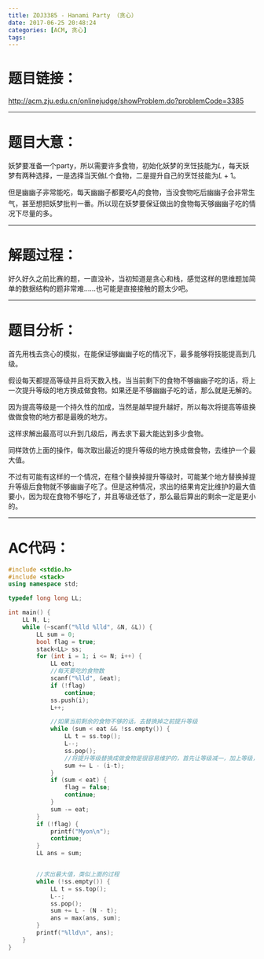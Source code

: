 ```yaml
---
title: ZOJ3385 - Hanami Party （贪心）
date: 2017-06-25 20:48:24
categories: [ACM, 贪心]
tags:
---
```

# 题目链接：
http://acm.zju.edu.cn/onlinejudge/showProblem.do?problemCode=3385

-------------------------
# 题目大意：
妖梦要准备一个party，所以需要许多食物，初始化妖梦的烹饪技能为$L$，每天妖梦有两种选择，一是选择当天做$L$个食物，二是提升自己的烹饪技能为$L+1$。

但是幽幽子非常能吃，每天幽幽子都要吃$A_i$的食物，当没食物吃后幽幽子会非常生气，甚至想把妖梦批判一番。所以现在妖梦要保证做出的食物每天够幽幽子吃的情况下尽量的多。

-----------------------------------
# 解题过程：
好久好久之前比赛的题，一直没补，当初知道是贪心和栈，感觉这样的思维题加简单的数据结构的题非常难……也可能是直接接触的题太少吧。

--------------------------------
# 题目分析：

首先用栈去贪心的模拟，在能保证够幽幽子吃的情况下，最多能够将技能提高到几级。

假设每天都提高等级并且将天数入栈，当当前剩下的食物不够幽幽子吃的话，将上一次提升等级的地方换成做食物。如果还是不够幽幽子吃的话，那么就是无解的。

因为提高等级是一个持久性的加成，当然是越早提升越好，所以每次将提高等级换做做食物的地方都是最晚的地方。

这样求解出最高可以升到几级后，再去求下最大能达到多少食物。

同样效仿上面的操作，每次取出最近的提升等级的地方换成做食物，去维护一个最大值。

不过有可能有这样的一个情况，在租个替换掉提升等级时，可能某个地方替换掉提升等级后食物就不够幽幽子吃了。但是这种情况，求出的结果肯定比维护的最大值要小，因为现在食物不够吃了，并且等级还低了，那么最后算出的剩余一定是更小的。

------------------------
# AC代码：
```cpp
#include <stdio.h>
#include <stack>
using namespace std;

typedef long long LL;

int main() {
    LL N, L;
    while (~scanf("%lld %lld", &N, &L)) {
        LL sum = 0;
        bool flag = true;
        stack<LL> ss;
        for (int i = 1; i <= N; i++) {
            LL eat;
            //每天要吃的食物数
            scanf("%lld", &eat);
            if (!flag)
                continue;
            ss.push(i);
            L++;

            //如果当前剩余的食物不够的话，去替换掉之前提升等级
            while (sum < eat && !ss.empty()) {
                LL t = ss.top();
                L--;
                ss.pop();
                //将提升等级替换成做食物是很容易维护的，首先让等级减一，加上等级，然后当从提升等级那天到至今的提升等级的加成减去
                sum += L - (i-t);
            }
            if (sum < eat) {
                flag = false;
                continue;
            }
            sum -= eat;
        }
        if (!flag) {
            printf("Myon\n");
            continue;
        }
        LL ans = sum;


        //求出最大值，类似上面的过程
        while (!ss.empty()) {
            LL t = ss.top();
            L--;
            ss.pop();
            sum += L - (N - t);
            ans = max(ans, sum);
        }
        printf("%lld\n", ans);
    }
}
```